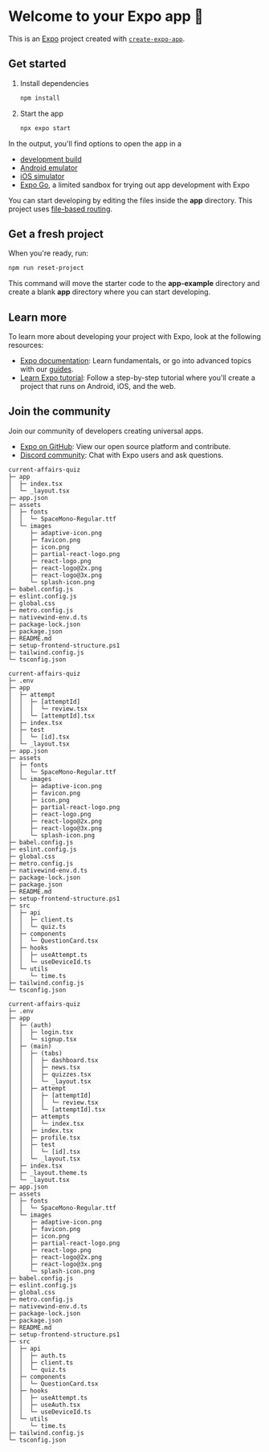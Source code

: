 # Welcome to your Expo app 👋

This is an [Expo](https://expo.dev) project created with [`create-expo-app`](https://www.npmjs.com/package/create-expo-app).

## Get started

1. Install dependencies

   ```bash
   npm install
   ```

2. Start the app

   ```bash
   npx expo start
   ```

In the output, you'll find options to open the app in a

- [development build](https://docs.expo.dev/develop/development-builds/introduction/)
- [Android emulator](https://docs.expo.dev/workflow/android-studio-emulator/)
- [iOS simulator](https://docs.expo.dev/workflow/ios-simulator/)
- [Expo Go](https://expo.dev/go), a limited sandbox for trying out app development with Expo

You can start developing by editing the files inside the **app** directory. This project uses [file-based routing](https://docs.expo.dev/router/introduction).

## Get a fresh project

When you're ready, run:

```bash
npm run reset-project
```

This command will move the starter code to the **app-example** directory and create a blank **app** directory where you can start developing.

## Learn more

To learn more about developing your project with Expo, look at the following resources:

- [Expo documentation](https://docs.expo.dev/): Learn fundamentals, or go into advanced topics with our [guides](https://docs.expo.dev/guides).
- [Learn Expo tutorial](https://docs.expo.dev/tutorial/introduction/): Follow a step-by-step tutorial where you'll create a project that runs on Android, iOS, and the web.

## Join the community

Join our community of developers creating universal apps.

- [Expo on GitHub](https://github.com/expo/expo): View our open source platform and contribute.
- [Discord community](https://chat.expo.dev): Chat with Expo users and ask questions.

```
current-affairs-quiz
├─ app
│  ├─ index.tsx
│  └─ _layout.tsx
├─ app.json
├─ assets
│  ├─ fonts
│  │  └─ SpaceMono-Regular.ttf
│  └─ images
│     ├─ adaptive-icon.png
│     ├─ favicon.png
│     ├─ icon.png
│     ├─ partial-react-logo.png
│     ├─ react-logo.png
│     ├─ react-logo@2x.png
│     ├─ react-logo@3x.png
│     └─ splash-icon.png
├─ babel.config.js
├─ eslint.config.js
├─ global.css
├─ metro.config.js
├─ nativewind-env.d.ts
├─ package-lock.json
├─ package.json
├─ README.md
├─ setup-frontend-structure.ps1
├─ tailwind.config.js
└─ tsconfig.json

```
```
current-affairs-quiz
├─ .env
├─ app
│  ├─ attempt
│  │  ├─ [attemptId]
│  │  │  └─ review.tsx
│  │  └─ [attemptId].tsx
│  ├─ index.tsx
│  ├─ test
│  │  └─ [id].tsx
│  └─ _layout.tsx
├─ app.json
├─ assets
│  ├─ fonts
│  │  └─ SpaceMono-Regular.ttf
│  └─ images
│     ├─ adaptive-icon.png
│     ├─ favicon.png
│     ├─ icon.png
│     ├─ partial-react-logo.png
│     ├─ react-logo.png
│     ├─ react-logo@2x.png
│     ├─ react-logo@3x.png
│     └─ splash-icon.png
├─ babel.config.js
├─ eslint.config.js
├─ global.css
├─ metro.config.js
├─ nativewind-env.d.ts
├─ package-lock.json
├─ package.json
├─ README.md
├─ setup-frontend-structure.ps1
├─ src
│  ├─ api
│  │  ├─ client.ts
│  │  └─ quiz.ts
│  ├─ components
│  │  └─ QuestionCard.tsx
│  ├─ hooks
│  │  ├─ useAttempt.ts
│  │  └─ useDeviceId.ts
│  └─ utils
│     └─ time.ts
├─ tailwind.config.js
└─ tsconfig.json

```
```
current-affairs-quiz
├─ .env
├─ app
│  ├─ (auth)
│  │  ├─ login.tsx
│  │  └─ signup.tsx
│  ├─ (main)
│  │  ├─ (tabs)
│  │  │  ├─ dashboard.tsx
│  │  │  ├─ news.tsx
│  │  │  ├─ quizzes.tsx
│  │  │  └─ _layout.tsx
│  │  ├─ attempt
│  │  │  ├─ [attemptId]
│  │  │  │  └─ review.tsx
│  │  │  └─ [attemptId].tsx
│  │  ├─ attempts
│  │  │  └─ index.tsx
│  │  ├─ index.tsx
│  │  ├─ profile.tsx
│  │  ├─ test
│  │  │  └─ [id].tsx
│  │  └─ _layout.tsx
│  ├─ index.tsx
│  ├─ _layout.theme.ts
│  └─ _layout.tsx
├─ app.json
├─ assets
│  ├─ fonts
│  │  └─ SpaceMono-Regular.ttf
│  └─ images
│     ├─ adaptive-icon.png
│     ├─ favicon.png
│     ├─ icon.png
│     ├─ partial-react-logo.png
│     ├─ react-logo.png
│     ├─ react-logo@2x.png
│     ├─ react-logo@3x.png
│     └─ splash-icon.png
├─ babel.config.js
├─ eslint.config.js
├─ global.css
├─ metro.config.js
├─ nativewind-env.d.ts
├─ package-lock.json
├─ package.json
├─ README.md
├─ setup-frontend-structure.ps1
├─ src
│  ├─ api
│  │  ├─ auth.ts
│  │  ├─ client.ts
│  │  └─ quiz.ts
│  ├─ components
│  │  └─ QuestionCard.tsx
│  ├─ hooks
│  │  ├─ useAttempt.ts
│  │  ├─ useAuth.tsx
│  │  └─ useDeviceId.ts
│  └─ utils
│     └─ time.ts
├─ tailwind.config.js
└─ tsconfig.json

```